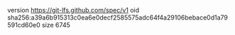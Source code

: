 version https://git-lfs.github.com/spec/v1
oid sha256:a39a6b915313c0ea6e0decf2585575adc64f4a29106bebace0d1a79591cd60e0
size 6745
